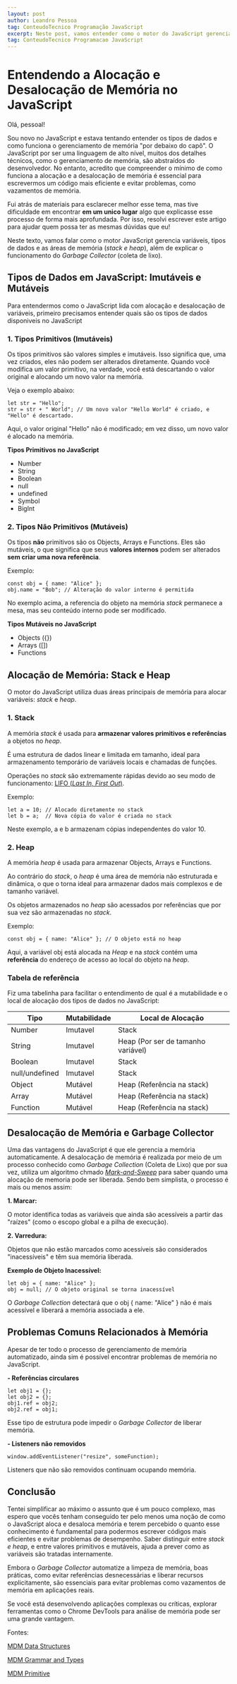 ```yaml
---
layout: post
author: Leandro Pessoa
tag: ConteudoTecnico Programação JavaScript
excerpt: Neste post, vamos entender como o motor do JavaScript gerencia variáveis, tipos de dados e as áreas de memória (stack e heap), além de explicar o funcionamento do Garbage Collector.
tag: ConteudoTecnico Programacao JavaScript
---
```


# Entendendo a Alocação e Desalocação de Memória no JavaScript

Olá, pessoal!

Sou novo no JavaScript e estava tentando entender os tipos de dados e como funciona o gerenciamento de memória "por debaixo do capô". O JavaScript por ser uma linguagem de alto nível, muitos dos detalhes técnicos, como o gerenciamento de memória, são abstraídos do desenvolvedor. No entanto, acredito que compreender o mínimo de como funciona a alocação e a desalocação de memória é essencial para escrevermos um código mais eficiente e evitar problemas, como vazamentos de memória.

Fui atrás de materiais para esclarecer melhor esse tema, mas tive dificuldade em encontrar **em um unico lugar** algo que explicasse esse processo de forma mais aprofundada. Por isso, resolvi escrever este artigo para ajudar quem possa ter as mesmas dúvidas que eu!

Neste texto, vamos falar como o motor JavaScript gerencia variáveis, tipos de dados e as áreas de memória (_stack e heap_), além de explicar o funcionamento do _Garbage Collector_ (coleta de lixo).

## Tipos de Dados em JavaScript: Imutáveis e Mutáveis

Para entendermos como o JavaScript lida com alocação e desalocação de variáveis, primeiro precisamos entender quais são os tipos de dados disponiveis no JavaScript

### 1. Tipos Primitivos (Imutáveis)

Os tipos primitivos são valores simples e imutáveis. Isso significa que, uma vez criados, eles não podem ser alterados diretamente. Quando você modifica um valor primitivo, na verdade, você está descartando o valor original e alocando um novo valor na memória.

Veja o exemplo abaixo:

```
let str = "Hello";
str = str + " World"; // Um novo valor "Hello World" é criado, e "Hello" é descartado.
```

Aqui, o valor original "Hello" não é modificado; em vez disso, um novo valor é alocado na memória.

**Tipos Primitivos no JavaScript**

- Number
- String
- Boolean
- null
- undefined
- Symbol
- BigInt

### 2. Tipos Não Primitivos (Mutáveis)

Os tipos **não** primitivos são os Objects, Arrays e Functions. Eles são mutáveis, o que significa que seus **valores internos** podem ser alterados **sem criar uma nova referência**.

Exemplo:

```
const obj = { name: "Alice" };
obj.name = "Bob"; // Alteração do valor interno é permitida
```

No exemplo acima, a referencia do objeto na memória _stack_ permanece a mesa, mas seu conteúdo interno pode ser modificado.

**Tipos Mutáveis no JavaScript**

- Objects ({})
- Arrays ([])
- Functions

## Alocação de Memória: Stack e Heap

O motor do JavaScript utiliza duas áreas principais de memória para alocar variáveis: _stack_ e _heap_.

### 1. Stack

A memória _stack_ é usada para **armazenar valores primitivos e referências** a objetos no _heap_.

É uma estrutura de dados linear e limitada em tamanho, ideal para armazenamento temporário de variáveis locais e chamadas de funções.

Operações no _stack_ são extremamente rápidas devido ao seu modo de funcionamento: [LIFO (_Last In, First Out_)](https://pt.wikipedia.org/wiki/LIFO).

Exemplo:

```
let a = 10; // Alocado diretamente no stack
let b = a;  // Nova cópia do valor é criada no stack
```

Neste exemplo, a e b armazenam cópias independentes do valor 10.

### 2. Heap

A memória _heap_ é usada para armazenar Objects, Arrays e Functions.

Ao contrário do _stack_, o _heap_ é uma área de memória não estruturada e dinâmica, o que o torna ideal para armazenar dados mais complexos e de tamanho variável.

Os objetos armazenados no _heap_ são acessados por referências que por sua vez são armazenadas no _stack_.

Exemplo:

```
const obj = { name: "Alice" }; // O objeto está no heap
```

Aqui, a variável obj está alocada na _Heap_ e na _stack_ contém uma **referência** do endereço de acesso ao local do objeto na _heap_.

### Tabela de referência

Fiz uma tabelinha para facilitar o entendimento de qual é a mutabilidade e o local de alocação dos tipos de dados no JavaScript:

| Tipo           | Mutabilidade | Local de Alocação                  |
| -------------- | ------------ | ---------------------------------- |
| Number         | Imutavel     | Stack                              |
| String         | Imutavel     | Heap (Por ser de tamanho variável) |
| Boolean        | Imutavel     | Stack                              |
| null/undefined | Imutavel     | Stack                              |
| Object         | Mutável      | Heap (Referência na stack)         |
| Array          | Mutável      | Heap (Referência na stack)         |
| Function       | Mutável      | Heap (Referência na stack)         |

## Desalocação de Memória e Garbage Collector

Uma das vantagens do JavaScript é que ele gerencia a memória automaticamente. A desalocação de memória é realizada por meio de um processo conhecido como _Garbage Collection_ (Coleta de Lixo) que por sua vez, utiliza um algoritmo chmado [_Mark-and-Sweep_](https://www.geeksforgeeks.org/mark-and-sweep-garbage-collection-algorithm/) para saber quando uma alocação de memoria pode ser liberada. Sendo bem simplista, o processo é mais ou menos assim:

**1. Marcar:**

O motor identifica todas as variáveis que ainda são acessíveis a partir das "raízes" (como o escopo global e a pilha de execução).

**2. Varredura:**

Objetos que não estão marcados como acessíveis são considerados "inacessíveis" e têm sua memória liberada.

**Exemplo de Objeto Inacessível:**

```
let obj = { name: "Alice" };
obj = null; // O objeto original se torna inacessível
```

O _Garbage Collection_ detectará que o obj { name: "Alice" } não é mais acessível e liberará a memória associada a ele.

## Problemas Comuns Relacionados à Memória

Apesar de ter todo o processo de gerenciamento de memória automatizado, ainda sim é possível encontrar problemas de memória no JavaScript.

**- Referências circulares**

```
let obj1 = {};
let obj2 = {};
obj1.ref = obj2;
obj2.ref = obj1;
```

Esse tipo de estrutura pode impedir o _Garbage Collector_ de liberar memória.

**- Listeners não removidos**

```
window.addEventListener("resize", someFunction);
```

Listeners que não são removidos continuam ocupando memória.

## Conclusão

Tentei simplificar ao máximo o assunto que é um pouco complexo, mas espero que vocês tenham conseguido ter pelo menos uma noção de como o JavaScript aloca e desaloca memória e terem percebido o quanto esse conhecimento é fundamental para podermos escrever códigos mais eficientes e evitar problemas de desempenho. Saber distinguir entre _stack e heap_, e entre valores primitivos e mutáveis, ajuda a prever como as variáveis são tratadas internamente.

Embora o _Garbage Collector_ automatize a limpeza de memória, boas práticas, como evitar referências desnecessárias e liberar recursos explicitamente, são essenciais para evitar problemas como vazamentos de memória em aplicações reais.

Se você está desenvolvendo aplicações complexas ou críticas, explorar ferramentas como o Chrome DevTools para análise de memória pode ser uma grande vantagem.

Fontes:

[MDM Data Structures](https://developer.mozilla.org/pt-BR/docs/Web/JavaScript/Data_structures)

[MDM Grammar and Types](https://developer.mozilla.org/pt-BR/docs/Web/JavaScript/Guide/Grammar_and_types)

[MDM Primitive](https://developer.mozilla.org/pt-BR/docs/Glossary/Primitive)
